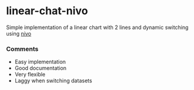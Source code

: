 # linear-chat-nivo

Simple implementation of a linear chart with 2 lines and dynamic switching using [nivo](http://nivo.rocks/)

### Comments

- Easy implementation
- Good documentation
- Very flexible
- Laggy when switching datasets
